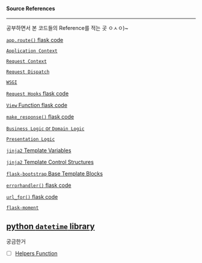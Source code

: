 #### Source References

---------------

공부하면서 본 코드들의 Reference를 적는 곳 ㅇㅅㅇ)~

[`app.route()` flask code](https://github.com/pallets/flask/blob/master/flask/app.py#L1121)

[`Application Context`](http://flask.pocoo.org/docs/0.12/appcontext/)

[`Request Context`](http://flask.pocoo.org/docs/0.12/reqcontext/)

[`Request Dispatch`](http://flask.pocoo.org/docs/0.12/patterns/appdispatch/)

[`WSGI`](http://wsgi.tutorial.codepoint.net/)

[`Request Hooks` flask code](https://github.com/pallets/flask/blob/45946028e77ed68d64869f565b688aff0914638c/flask/app.py#L1350-L1427)

[`View` Function flask code](https://github.com/pallets/flask/blob/ce813ae5214acc91b1686e09559bb3fdc28a74e9/flask/views.py#L19-L106)

[`make_response()` flask code](https://github.com/pallets/flask/blob/45946028e77ed68d64869f565b688aff0914638c/flask/helpers.py#L147-L340)

[`Business Logic` or `Domain Logic`](https://en.wikipedia.org/wiki/Business_logic)

[`Presentation Logic`](https://en.wikipedia.org/wiki/Presentation_logic)

[`jinja2` Template Variables](http://jinja.pocoo.org/docs/2.9/templates/#variables)

[`jinja2` Template Control Structures](http://jinja.pocoo.org/docs/2.9/templates/#list-of-control-structures)

[`flask-bootstrap` Base Template Blocks](https://pythonhosted.org/Flask-Bootstrap/basic-usage.html#available-blocks)

[`errorhandler()` flask code](https://github.com/pallets/flask/blob/master/flask/app.py#L1183-L1216)

[`url_for()` flask code](https://github.com/pallets/flask/blob/45946028e77ed68d64869f565b688aff0914638c/flask/helpers.py#L196-L340)

[`flask-moment`](https://github.com/miguelgrinberg/flask-moment/)

[python `datetime` library](https://docs.python.org/3/library/datetime.html)
-----------------

궁금한거

- [ ] [Helpers Function](https://github.com/pallets/flask/blob/45946028e77ed68d64869f565b688aff0914638c/flask/helpers.py)

